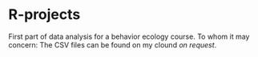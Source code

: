 # R-projects
First part of data analysis for a behavior ecology course. 
To whom it may concern: The CSV files can be found on my clound *on request*.
